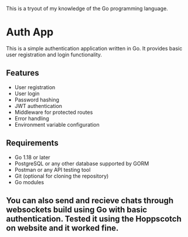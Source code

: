This is a tryout of my knowledge of the Go programming language.
# Auth App
This is a simple authentication application written in Go. It provides basic user registration and login functionality.
## Features
- User registration
- User login
- Password hashing
- JWT authentication
- Middleware for protected routes
- Error handling
- Environment variable configuration


## Requirements
- Go 1.18 or later
- PostgreSQL or any other database supported by GORM
- Postman or any API testing tool
- Git (optional for cloning the repository)
- Go modules
    
## You can also send and recieve chats through websockets build using Go with basic authentication. Tested it using the Hoppscotch on website and it worked fine.